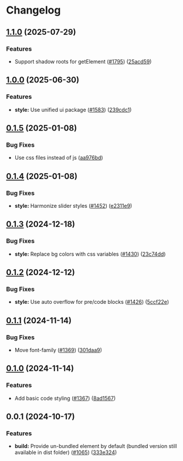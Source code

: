 # Changelog

## [1.1.0](https://github.com/EOX-A/EOxElements/compare/elements-utils-v1.0.0...elements-utils-v1.1.0) (2025-07-29)


### Features

* Support shadow roots for getElement ([#1795](https://github.com/EOX-A/EOxElements/issues/1795)) ([25acd59](https://github.com/EOX-A/EOxElements/commit/25acd59b1c231f37e86a9fa463fd842377f24b55))

## [1.0.0](https://github.com/EOX-A/EOxElements/compare/elements-utils-v0.1.5...elements-utils-v1.0.0) (2025-06-30)


### Features

* **style:** Use unified ui package ([#1583](https://github.com/EOX-A/EOxElements/issues/1583)) ([239cdc1](https://github.com/EOX-A/EOxElements/commit/239cdc12d1e792ad77a52b5e8b8e51586e836141))

## [0.1.5](https://github.com/EOX-A/EOxElements/compare/elements-utils-v0.1.4...elements-utils-v0.1.5) (2025-01-08)


### Bug Fixes

* Use css files instead of js ([aa976bd](https://github.com/EOX-A/EOxElements/commit/aa976bd5eb845b1e2e168e1ab12d548e908a540a))

## [0.1.4](https://github.com/EOX-A/EOxElements/compare/elements-utils-v0.1.3...elements-utils-v0.1.4) (2025-01-08)


### Bug Fixes

* **style:** Harmonize slider styles ([#1452](https://github.com/EOX-A/EOxElements/issues/1452)) ([e2311e9](https://github.com/EOX-A/EOxElements/commit/e2311e985fa5999e89c18a54c8a45a5cffaacdec))

## [0.1.3](https://github.com/EOX-A/EOxElements/compare/elements-utils-v0.1.2...elements-utils-v0.1.3) (2024-12-18)


### Bug Fixes

* **style:** Replace bg colors with css variables ([#1430](https://github.com/EOX-A/EOxElements/issues/1430)) ([23c74dd](https://github.com/EOX-A/EOxElements/commit/23c74ddf58af3f148f475070dbe8eb000068ac79))

## [0.1.2](https://github.com/EOX-A/EOxElements/compare/elements-utils-v0.1.1...elements-utils-v0.1.2) (2024-12-12)


### Bug Fixes

* **style:** Use auto overflow for pre/code blocks ([#1426](https://github.com/EOX-A/EOxElements/issues/1426)) ([5ccf22e](https://github.com/EOX-A/EOxElements/commit/5ccf22e2aa148957d3c2ff2c8209d04b42807ddd))

## [0.1.1](https://github.com/EOX-A/EOxElements/compare/elements-utils-v0.1.0...elements-utils-v0.1.1) (2024-11-14)


### Bug Fixes

* Move font-family ([#1369](https://github.com/EOX-A/EOxElements/issues/1369)) ([301daa9](https://github.com/EOX-A/EOxElements/commit/301daa9ccfaff0599731997568a515aceb2dd1fe))

## [0.1.0](https://github.com/EOX-A/EOxElements/compare/elements-utils-v0.0.1...elements-utils-v0.1.0) (2024-11-14)


### Features

* Add basic code styling ([#1367](https://github.com/EOX-A/EOxElements/issues/1367)) ([8ad1567](https://github.com/EOX-A/EOxElements/commit/8ad156777695ee3165db0691099f20d61c8ab33b))

## 0.0.1 (2024-10-17)


### Features

* **build:** Provide un-bundled element by default (bundled version still available in dist folder) ([#1065](https://github.com/EOX-A/EOxElements/issues/1065)) ([333e324](https://github.com/EOX-A/EOxElements/commit/333e324def0354992fadd4640fc2ee9b72a545b4))
